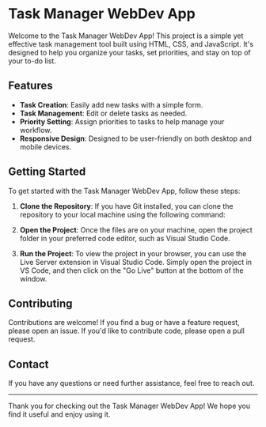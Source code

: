# Task Manager WebDev App

Welcome to the Task Manager WebDev App! This project is a simple yet effective task management tool built using HTML, CSS, and JavaScript. It's designed to help you organize your tasks, set priorities, and stay on top of your to-do list.

## Features

- **Task Creation**: Easily add new tasks with a simple form.
- **Task Management**: Edit or delete tasks as needed.
- **Priority Setting**: Assign priorities to tasks to help manage your workflow.
- **Responsive Design**: Designed to be user-friendly on both desktop and mobile devices.

## Getting Started

To get started with the Task Manager WebDev App, follow these steps:

1. **Clone the Repository**: If you have Git installed, you can clone the repository to your local machine using the following command:


2. **Open the Project**: Once the files are on your machine, open the project folder in your preferred code editor, such as Visual Studio Code.

3. **Run the Project**: To view the project in your browser, you can use the Live Server extension in Visual Studio Code. Simply open the project in VS Code, and then click on the "Go Live" button at the bottom of the window.

## Contributing

Contributions are welcome! If you find a bug or have a feature request, please open an issue. If you'd like to contribute code, please open a pull request.


## Contact

If you have any questions or need further assistance, feel free to reach out.

---

Thank you for checking out the Task Manager WebDev App! We hope you find it useful and enjoy using it.
